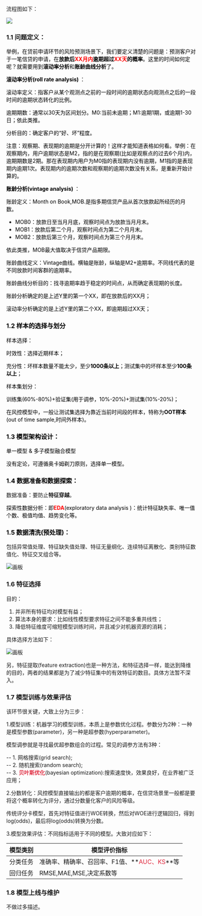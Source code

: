 流程图如下：

![](https://cdn.nlark.com/yuque/0/2024/png/2985714/1732604973660-ca12b6d5-ec24-40c7-b66f-7783da87551b.png)

### 1.1 问题定义：
<font style="color:black;">举例，在贷前申请环节的风险预测场景下，我们要定义清楚的问题是：预测客户对于一笔信贷的申请，在</font>**<font style="color:black;">放款后</font>****<font style="color:red;">XX月内</font>****<font style="color:black;">逾期超过</font>****<font style="color:red;">XX天</font>****<font style="color:black;">的概率</font>**<font style="color:black;">。这里的时间如何定呢？就需要用到</font>**<font style="color:black;">滚动率分析</font>**<font style="color:black;">和</font>**<font style="color:black;">账龄曲线分析</font>**<font style="color:black;">了。</font>

**<font style="color:black;">滚动率分析(roll rate analysis) </font>**<font style="color:black;">：</font>

<font style="color:black;">滚动率定义：指客户从某个观测点之前的一段时间的逾期状态向观测点之后的一段时间的逾期状态转化的比例。</font>

<font style="color:black;">逾期期数：通常以30天为区间划分。M0:当前未逾期；M1:逾期1期，或逾期1-30日；依此类推。</font>

<font style="color:black;">分析目的：确定客户的“好、坏”程度。</font>

<font style="color:black;">注意：观察期、表现期的逾期是分开计算的！这样才能知道表格如何看。举例：在观察期内，用户逾期状态是M2，指的是在观察期(比如是观察点的过去6个月)内，逾期期数是2期。那在表现期内用户为M0指的表现期内没有逾期，M1指的是表现期内逾期1次。表现期内的逾期次数和观察期的逾期次数没有关系，是重新开始计算的。</font>

**<font style="color:black;">账龄分析(vintage analysis) </font>**<font style="color:black;">：</font>

<font style="color:black;">账龄定义：Month on Book,MOB.是指多期信贷产品从首次放款起所经历的月数。</font>

+ <font style="color:black;">MOB0：放款日至当月月底，观察时间点为放款当月月末。</font>
+ <font style="color:black;">MOB1：放款后第二个月，观察时间点为第二个月月末。</font>
+ <font style="color:black;">MOB2：放款后第三个月，观察时间点为第三个月月末。</font>

<font style="color:black;">依此类推，MOB最大值取决于信贷产品期限。</font>

<font style="color:black;">账龄曲线定义：Vintage曲线。横轴是账龄，纵轴是M2+逾期率。不同线代表的是不同放款时间客群的逾期率。</font>

<font style="color:black;">账龄曲线分析目的：找寻逾期率趋于稳定的时间点，从而确定表现期的长度。</font>

<font style="color:black;">账龄分析确定的是上述</font><font style="color:black;">Y</font><font style="color:black;">里的第一个</font><font style="color:black;">XX</font><font style="color:black;">，即在放款后的</font><font style="color:black;">XX</font><font style="color:black;">月；</font>

<font style="color:black;">滚动率分析确定的是上述Y里的第二个XX，即逾期超过XX天；</font>

### <font style="color:black;">1.2 样本的选择与划分</font>
<font style="color:black;">样本选择：</font>

<font style="color:black;">时效性：选择近期样本；</font>

<font style="color:black;">充分性：坏样本数量不能太少，至少</font>**<font style="color:black;">1000条以上</font>**<font style="color:black;">；测试集中的坏样本至少</font>**<font style="color:black;">100条以上</font>**<font style="color:black;">；</font>

<font style="color:black;">样本集划分：</font>

<font style="color:black;">训练集(60%-80%)+验证集(用于调参，10%-20%)+测试集(10%-20%)；</font>

<font style="color:black;">在风控模型中，一般让测试集选择为靠近当前时间段的样本，特称为</font>**<font style="color:black;">OOT样本</font>**<font style="color:black;">(out of time sample,时间外样本)。</font>

### <font style="color:black;">1.3 模型架构设计：</font>
<font style="color:black;">单一模型  &   多子模型融合模型</font>

<font style="color:black;">没有定论，可遵循奥卡姆剃刀原则，选择单一模型。</font>

### <font style="color:black;">1.4 数据准备和数据探索：</font>
数据准备：要防止**特征穿越**。

<font style="color:black;">探索性数据分析</font>：<font style="color:black;">即</font>**<font style="color:red;">EDA</font>**<font style="color:black;">(exploratory data analysis )：统计特征缺失率、唯一值个数、极值均值、趋势变化等。</font>

### <font style="color:black;">1.5 数据清洗(预处理)：</font>
包括异常值处理、特征缺失值处理、特征无量纲化、连续特征离散化、类别特征数值化、特征交叉组合等。

![画板](https://cdn.nlark.com/yuque/0/2024/jpeg/2985714/1732610005301-64c7400e-e60e-4d7c-aaea-b13ece10c846.jpeg)

### 1.6 特征选择
目的：

1. 并非所有特征均对模型有益；
2. 算法本身的要求：比如线性模型要求特征之间不能多重共线性；
3. 降低特征维度可缩短模型训练时间，并且减少对机器资源的消耗；

具体选择方法如下：

![画板](https://cdn.nlark.com/yuque/0/2024/jpeg/2985714/1732614765455-549502e9-132b-420b-812e-0efc8ab55b82.jpeg)

另，特征提取(feature extraction)也是一种方法，和特征选择一样，能达到降维的目的，两者的结果都是为了减少特征集中的有效特征的数目。具体方法暂不深入。

### 1.7 模型训练与效果评估
该环节很关键，大致上分为三步：

1.模型训练：机器学习的模型训练，本质上是参数优化过程。参数分为2种：一种是模型参数(parameter)，另一种是超参数(hyperparameter)。

模型调参就是寻找最优超参数组合的过程。常见的调参方法有3种：

-- 1. 网格搜索(grid search);  
-- 2. 随机搜索(random search);  
-- 3. **<font style="color:#DF2A3F;">贝叶斯优化</font>**(bayesian optimization):搜索速度快，效果良好，在业界被广泛应用；  

2.分数转化：风控模型直接输出的都是客户逾期的概率，在信贷场景里一般都是要将这个概率转化为评分，通过分数量化客户的风险等级。

传统评分卡模型，首先对特征值进行WOE转换，然后对WOE进行逻辑回归，得到log(odds)，最后将log(odds)转换为分数。

3.模型效果评估：不同指标适用于不同的模型。大致对应如下：

| 模型类别 | 模型评价指标 |
| --- | --- |
| 分类任务 | 准确率、精确率、召回率、F1值、**<font style="color:#DF2A3F;">AUC、KS</font>**等 |
| 回归任务 | RMSE,MAE,MSE,决定系数等 |




### 1.8 模型上线与维护
不做过多描述。





